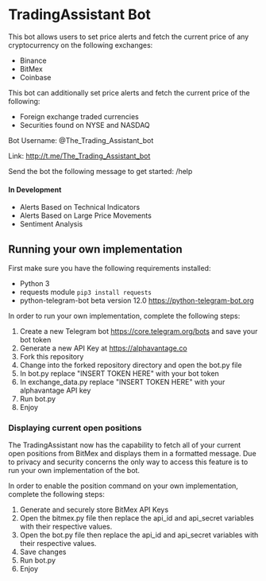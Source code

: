 # TradingAssistant Bot
This bot allows users to set price alerts and fetch the current price of any cryptocurrency on the following exchanges:
* Binance
* BitMex
* Coinbase

This bot can additionally set price alerts and fetch the current price of the following:
* Foreign exchange traded currencies
* Securities found on NYSE and NASDAQ

Bot Username: @The_Trading_Assistant_bot  

Link: http://t.me/The_Trading_Assistant_bot  

Send the bot the following message to get started:
/help

#### In Development
* Alerts Based on Technical Indicators
* Alerts Based on Large Price Movements
* Sentiment Analysis

## Running your own implementation
First make sure you have the following requirements installed:
* Python 3
* requests module `pip3 install requests`
* python-telegram-bot beta version 12.0 https://python-telegram-bot.org

In order to run your own implementation, complete the following steps:
1. Create a new Telegram bot https://core.telegram.org/bots and save your bot token
2. Generate a new API Key at https://alphavantage.co
3. Fork this repository 
4. Change into the forked repository directory and open the bot.py file
5. In bot.py replace "INSERT TOKEN HERE" with your bot token
6. In exchange_data.py replace "INSERT TOKEN HERE" with your alphavantage API key
7. Run bot.py
8. Enjoy

### Displaying current open positions
The TradingAssistant now has the capability to fetch all of your current open positions from BitMex and displays them in a formatted message. Due to privacy and security concerns the only way to access this feature is to run your own implementation of the bot.

In order to enable the position command on your own implementation, complete the following steps:
1. Generate and securely store BitMex API Keys
2. Open the bitmex.py file then replace the api_id and api_secret variables with their respective values.
3. Open the bot.py file then replace the api_id and api_secret variables with their respective values.
4. Save changes
5. Run bot.py
6. Enjoy
